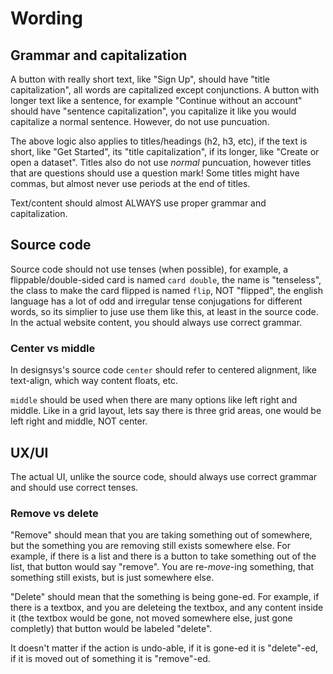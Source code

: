 # Wording

## Grammar and capitalization

A button with really short text, like "Sign Up", should have "title capitalization", all words are capitalized except conjunctions. A button with longer text like a sentence, for example "Continue without an account" should have "sentence capitalization", you capitalize it like you would capitalize a normal sentence. However, do not use puncuation.

The above logic also applies to titles/headings (h2, h3, etc), if the text is short, like "Get Started", its "title capitalization", if its longer, like "Create or open a dataset". Titles also do not use *normal* puncuation, however titles that are questions should use a question mark! Some titles might have commas, but almost never use periods at the end of titles.

Text/content should almost ALWAYS use proper grammar and capitalization.

## Source code

Source code should not use tenses (when possible), for example, a flippable/double-sided card is named `card double`, the name is "tenseless", the class to make the card flipped is named `flip`, NOT "flipped", the english language has a lot of odd and irregular tense conjugations for different words, so its simplier to juse use them like this, at least in the source code. In the actual website content, you should always use correct grammar.

### Center vs middle

In designsys's source code `center` should refer to centered alignment, like text-align, which way content floats, etc.

`middle` should be used when there are many options like left right and middle. Like in a grid layout, lets say there is three grid areas, one would be left right and middle, NOT center.

## UX/UI

The actual UI, unlike the source code, should always use correct grammar and should use correct tenses.

### Remove vs delete

"Remove" should mean that you are taking something out of somewhere, but the something you are removing still exists somewhere else. For example, if there is a list and there is a button to take something out of the list, that button would say "remove". You are re-*move*-ing something, that something still exists, but is just somewhere else.

"Delete" should mean that the something is being gone-ed. For example, if there is a textbox, and you are deleteing the textbox, and any content inside it (the textbox would be gone, not moved somewhere else, just gone completly) that button would be labeled "delete". 

It doesn't matter if the action is undo-able, if it is gone-ed it is "delete"-ed, if it is moved out of something it is "remove"-ed. 
